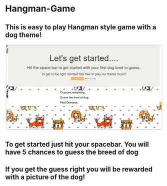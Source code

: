 # Hangman-Game

## This is easy to play Hangman style game with a dog theme!
![Game Play](/assets/images/Gameplay.PNG)

## To get started just hit your spacebar. You will have 5 chances to guess the breed of dog
## If you get the guess right you will be rewarded with a picture of the dog!